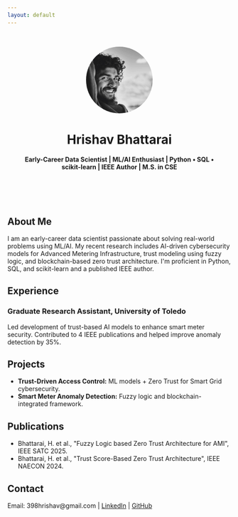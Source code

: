 ```yaml
---
layout: default
---
```


<header style="text-align:center; padding:2rem;">
  <img src="assets/images/profile.jpg" alt="Profile" style="border-radius: 50%; width:150px;">
  <h1>Hrishav Bhattarai</h1>
  <p><strong>Early-Career Data Scientist | ML/AI Enthusiast | Python • SQL • scikit-learn | IEEE Author | M.S. in CSE</strong></p>
</header>

<section>
  <h2>About Me</h2>
  <p>I am an early-career data scientist passionate about solving real-world problems using ML/AI. My recent research includes AI-driven cybersecurity models for Advanced Metering Infrastructure, trust modeling using fuzzy logic, and blockchain-based zero trust architecture. I'm proficient in Python, SQL, and scikit-learn and a published IEEE author.</p>
</section>

<section>
  <h2>Experience</h2>
  <h3>Graduate Research Assistant, University of Toledo</h3>
  <p>Led development of trust-based AI models to enhance smart meter security. Contributed to 4 IEEE publications and helped improve anomaly detection by 35%.</p>
</section>

<section>
  <h2>Projects</h2>
  <ul>
    <li><strong>Trust-Driven Access Control:</strong> ML models + Zero Trust for Smart Grid cybersecurity.</li>
    <li><strong>Smart Meter Anomaly Detection:</strong> Fuzzy logic and blockchain-integrated framework.</li>
  </ul>
</section>

<section>
  <h2>Publications</h2>
  <ul>
    <li>Bhattarai, H. et al., "Fuzzy Logic based Zero Trust Architecture for AMI", IEEE SATC 2025.</li>
    <li>Bhattarai, H. et al., "Trust Score-Based Zero Trust Architecture", IEEE NAECON 2024.</li>
  </ul>
</section>

<section>
  <h2>Contact</h2>
  <p>Email: 398hrishav@gmail.com | <a href="https://linkedin.com/in/398hrishav">LinkedIn</a> | <a href="https://github.com/hrishav398">GitHub</a></p>
</section>
